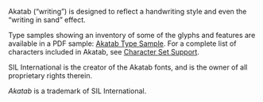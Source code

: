 
Akatab (“writing”) is designed to reflect a handwriting style and even the “writing in sand” effect. 

Type samples showing an inventory of some of the glyphs and features are available in a PDF sample: [Akatab Type Sample](https://software.sil.org/downloads/r/akatab/Akatab-Character-Inventory.pdf). For a complete list of characters included in Akatab, see [Character Set Support](charset).

SIL International is the creator of the Akatab fonts, and is the owner of all proprietary rights therein.

*Akatab* is a trademark of SIL International.